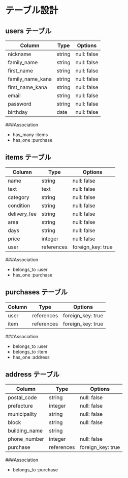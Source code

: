 # テーブル設計

## users テーブル

| Column           | Type    | Options         |
| -----------      | ------  | --------------- |
| nickname         | string  | null: false     |
| family_name      | string  | null: false     |
| first_name       | string  | null: false     |
| family_name_kana | string  | null: false     |
| first_name_kana  | string  | null: false     |
| email            | string  | null: false     |
| password         | string  | null: false     | 
| birthday         | date    | null: false     |

###Association
- has_many :items
- has_one :purchase


## items テーブル

| Column       | Type       | Options           |
| ------------ | ------     | ----------------- |
| name         | string     | null: false       |
| text         | text       | null: false       |
| category     | string     | null: false       |
| condition    | string     | null: false       |
| delivery_fee | string     | null: false       |
| area         | string     | null: false       |
| days         | string     | null: false       |
| price        | integer    | null: false       |
| user         | references | foreign_key: true |

###Association
- belongs_to :user
- has_one :purchase


## purchases テーブル

| Column  | Type       | Options           |
| ------- | ---------- | ----------------- |
| user    | references | foreign_key: true | 
| item    | references | foreign_key: true |

###Association
- belongs_to :user
- belongs_to :item
- has_one :address

## address テーブル

| Column        | Type       | Options           |
| ------------- | ---------- | ----------------- |
| postal_code   | string     | null: false       |
| prefecture    | integer    | null: false       |
| municipality  | string     | null: false       |
| block         | string     | null: false       |
| building_name | string     |                   |
| phone_number  | integer    | null: false       |
| purchase      | references | foreign_key: true | 


###Association
- belongs_to :purchase



